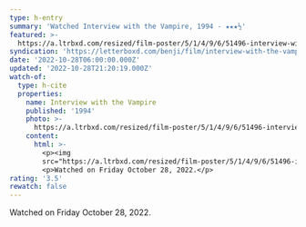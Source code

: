 ```yaml
---
type: h-entry
summary: 'Watched Interview with the Vampire, 1994 - ★★★½'
featured: >-
  https://a.ltrbxd.com/resized/film-poster/5/1/4/9/6/51496-interview-with-the-vampire-0-600-0-900-crop.jpg?v=25c5aebf77
syndication: 'https://letterboxd.com/benji/film/interview-with-the-vampire/'
date: '2022-10-28T06:00:00.000Z'
updated: '2022-10-28T21:20:19.000Z'
watch-of:
  type: h-cite
  properties:
    name: Interview with the Vampire
    published: '1994'
    photo: >-
      https://a.ltrbxd.com/resized/film-poster/5/1/4/9/6/51496-interview-with-the-vampire-0-600-0-900-crop.jpg?v=25c5aebf77
    content:
      html: >-
        <p><img
        src="https://a.ltrbxd.com/resized/film-poster/5/1/4/9/6/51496-interview-with-the-vampire-0-600-0-900-crop.jpg?v=25c5aebf77"/></p>
        <p>Watched on Friday October 28, 2022.</p>
rating: '3.5'
rewatch: false
---
```

Watched on Friday October 28, 2022.
